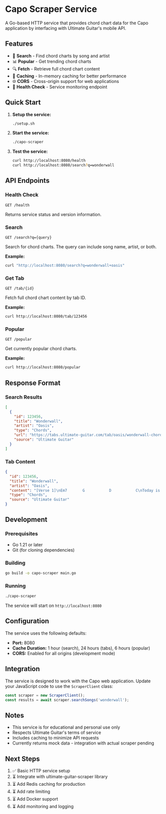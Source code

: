 # Capo Scraper Service

A Go-based HTTP service that provides chord chart data for the Capo application by interfacing with Ultimate Guitar's mobile API.

## Features

- 🎸 **Search** - Find chord charts by song and artist
- 📊 **Popular** - Get trending chord charts
- 🔍 **Fetch** - Retrieve full chord chart content
- 💾 **Caching** - In-memory caching for better performance
- 🌐 **CORS** - Cross-origin support for web applications
- 🏥 **Health Check** - Service monitoring endpoint

## Quick Start

1. **Setup the service:**
   ```bash
   ./setup.sh
   ```

2. **Start the service:**
   ```bash
   ./capo-scraper
   ```

3. **Test the service:**
   ```bash
   curl http://localhost:8080/health
   curl http://localhost:8080/search?q=wonderwall
   ```

## API Endpoints

### Health Check
```
GET /health
```
Returns service status and version information.

### Search
```
GET /search?q={query}
```
Search for chord charts. The query can include song name, artist, or both.

**Example:**
```bash
curl "http://localhost:8080/search?q=wonderwall+oasis"
```

### Get Tab
```
GET /tab/{id}
```
Fetch full chord chart content by tab ID.

**Example:**
```bash
curl http://localhost:8080/tab/123456
```

### Popular
```
GET /popular
```
Get currently popular chord charts.

**Example:**
```bash
curl http://localhost:8080/popular
```

## Response Format

### Search Results
```json
[
  {
    "id": 123456,
    "title": "Wonderwall",
    "artist": "Oasis",
    "type": "Chords",
    "url": "https://tabs.ultimate-guitar.com/tab/oasis/wonderwall-chords-123456",
    "source": "Ultimate Guitar"
  }
]
```

### Tab Content
```json
{
  "id": 123456,
  "title": "Wonderwall",
  "artist": "Oasis",
  "content": "[Verse 1]\nEm7       G           D           C\nToday is gonna be the day...",
  "type": "Chords",
  "source": "Ultimate Guitar"
}
```

## Development

### Prerequisites
- Go 1.21 or later
- Git (for cloning dependencies)

### Building
```bash
go build -o capo-scraper main.go
```

### Running
```bash
./capo-scraper
```

The service will start on `http://localhost:8080`

## Configuration

The service uses the following defaults:
- **Port:** 8080
- **Cache Duration:** 1 hour (search), 24 hours (tabs), 6 hours (popular)
- **CORS:** Enabled for all origins (development mode)

## Integration

The service is designed to work with the Capo web application. Update your JavaScript code to use the `ScraperClient` class:

```javascript
const scraper = new ScraperClient();
const results = await scraper.searchSongs('wonderwall');
```

## Notes

- This service is for educational and personal use only
- Respects Ultimate Guitar's terms of service
- Includes caching to minimize API requests
- Currently returns mock data - integration with actual scraper pending

## Next Steps

1. ✅ Basic HTTP service setup
2. ⏳ Integrate with ultimate-guitar-scraper library
3. ⏳ Add Redis caching for production
4. ⏳ Add rate limiting
5. ⏳ Add Docker support
6. ⏳ Add monitoring and logging
